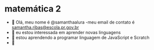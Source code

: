 # matemática 2
- 👋 Olá, meu nome é @samanthaalura
-meu email de contato é samantha.ribas@escola.pr.gov.br
-  👀 eu estou interessada em aprender novas linguagens
- 🌱 estou aprendendo a programar linguagem de JavaScript e Scratch
- 💞️ 

<!---
samanthaalura/samanthaalura is a ✨ special ✨ repository because its `README.md` (this file) appears on your GitHub profile.
You can click the Preview link to take a look at your changes.
--->
